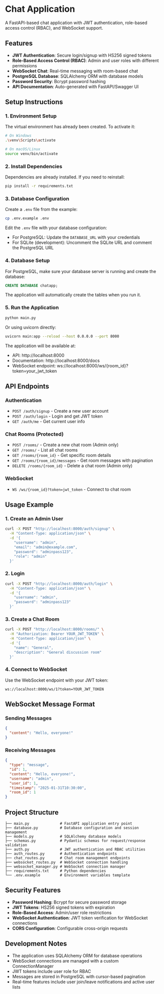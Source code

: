 # Chat Application

A FastAPI-based chat application with JWT authentication, role-based access control (RBAC), and WebSocket support.

## Features

- **JWT Authentication**: Secure login/signup with HS256 signed tokens
- **Role-Based Access Control (RBAC)**: Admin and user roles with different permissions
- **WebSocket Chat**: Real-time messaging with room-based chat
- **PostgreSQL Database**: SQLAlchemy ORM with database models
- **Password Security**: Bcrypt password hashing
- **API Documentation**: Auto-generated with FastAPI/Swagger UI

## Setup Instructions

### 1. Environment Setup

The virtual environment has already been created. To activate it:

```bash
# On Windows
.\venv\Scripts\activate

# On macOS/Linux
source venv/bin/activate
```

### 2. Install Dependencies

Dependencies are already installed. If you need to reinstall:

```bash
pip install -r requirements.txt
```

### 3. Database Configuration

Create a `.env` file from the example:

```bash
cp .env.example .env
```

Edit the `.env` file with your database configuration:

- For PostgreSQL: Update the `DATABASE_URL` with your credentials
- For SQLite (development): Uncomment the SQLite URL and comment the PostgreSQL URL

### 4. Database Setup

For PostgreSQL, make sure your database server is running and create the database:

```sql
CREATE DATABASE chatapp;
```

The application will automatically create the tables when you run it.

### 5. Run the Application

```bash
python main.py
```

Or using uvicorn directly:

```bash
uvicorn main:app --reload --host 0.0.0.0 --port 8000
```

The application will be available at:
- API: http://localhost:8000
- Documentation: http://localhost:8000/docs
- WebSocket endpoint: ws://localhost:8000/ws/{room_id}?token=your_jwt_token

## API Endpoints

### Authentication
- `POST /auth/signup` - Create a new user account
- `POST /auth/login` - Login and get JWT token
- `GET /auth/me` - Get current user info

### Chat Rooms (Protected)
- `POST /rooms/` - Create a new chat room (Admin only)
- `GET /rooms/` - List all chat rooms
- `GET /rooms/{room_id}` - Get specific room details
- `GET /rooms/{room_id}/messages` - Get room messages with pagination
- `DELETE /rooms/{room_id}` - Delete a chat room (Admin only)

### WebSocket
- `WS /ws/{room_id}?token=jwt_token` - Connect to chat room

## Usage Example

### 1. Create an Admin User

```bash
curl -X POST "http://localhost:8000/auth/signup" \
  -H "Content-Type: application/json" \
  -d '{
    "username": "admin",
    "email": "admin@example.com",
    "password": "adminpass123",
    "role": "admin"
  }'
```

### 2. Login

```bash
curl -X POST "http://localhost:8000/auth/login" \
  -H "Content-Type: application/json" \
  -d '{
    "username": "admin",
    "password": "adminpass123"
  }'
```

### 3. Create a Chat Room

```bash
curl -X POST "http://localhost:8000/rooms/" \
  -H "Authorization: Bearer YOUR_JWT_TOKEN" \
  -H "Content-Type: application/json" \
  -d '{
    "name": "General",
    "description": "General discussion room"
  }'
```

### 4. Connect to WebSocket

Use the WebSocket endpoint with your JWT token:
```
ws://localhost:8000/ws/1?token=YOUR_JWT_TOKEN
```

## WebSocket Message Format

### Sending Messages
```json
{
  "content": "Hello, everyone!"
}
```

### Receiving Messages
```json
{
  "type": "message",
  "id": 1,
  "content": "Hello, everyone!",
  "username": "admin",
  "user_id": 1,
  "timestamp": "2025-01-31T10:30:00",
  "room_id": 1
}
```

## Project Structure

```
├── main.py              # FastAPI application entry point
├── database.py          # Database configuration and session management
├── models.py            # SQLAlchemy database models
├── schemas.py           # Pydantic schemas for request/response validation
├── auth.py              # JWT authentication and RBAC utilities
├── auth_routes.py       # Authentication endpoints
├── chat_routes.py       # Chat room management endpoints
├── websocket_routes.py  # WebSocket connection handling
├── websocket_manager.py # WebSocket connection manager
├── requirements.txt     # Python dependencies
└── .env.example         # Environment variables template
```

## Security Features

- **Password Hashing**: Bcrypt for secure password storage
- **JWT Tokens**: HS256 signed tokens with expiration
- **Role-Based Access**: Admin/user role restrictions
- **WebSocket Authentication**: JWT token verification for WebSocket connections
- **CORS Configuration**: Configurable cross-origin requests

## Development Notes

- The application uses SQLAlchemy ORM for database operations
- WebSocket connections are managed with a custom ConnectionManager
- JWT tokens include user role for RBAC
- Messages are stored in PostgreSQL with cursor-based pagination
- Real-time features include user join/leave notifications and active user lists
